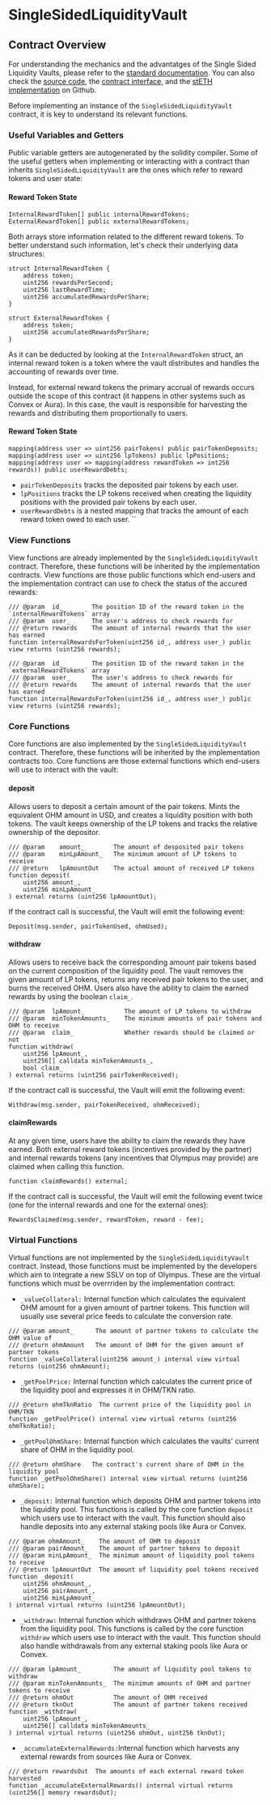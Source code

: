 # SingleSidedLiquidityVault

## Contract Overview
For understanding the mechanics and the advantatges of the Single Sided Liquidity Vaults, please refer to the [standard documentation](../../overview/07_liquidity-amo.md).
You can also check the [source code](github-link), the [contract interface](github-link), and the [stETH implementation](github-link) on Github. 

Before implementing an instance of the `SingleSidedLiquidityVault` contract, it is key to understand its relevant functions.

### Useful Variables and Getters

Public variable getters are autogenerated by the solidity compiler. Some of the useful getters when implementing or interacting with a contract than inherits `SingleSidedLiquidityVault` are the ones which refer to reward tokens and user state:

#### Reward Token State

```
InternalRewardToken[] public internalRewardTokens;
ExternalRewardToken[] public externalRewardTokens;
```
Both arrays store information related to the different reward tokens. To better understand such information, let's check their underlying data structures:
```
struct InternalRewardToken {
    address token;
    uint256 rewardsPerSecond;
    uint256 lastRewardTime;
    uint256 accumulatedRewardsPerShare;
}

struct ExternalRewardToken {
    address token;
    uint256 accumulatedRewardsPerShare;
}
```

As it can be deducted by looking at the `InternalRewardToken` struct, an internal reward token is a token where the vault distributes and handles the accounting of rewards over time. 

Instead, for external reward tokens the primary accrual of rewards occurs outside the scope of this contract (it happens in other systems such as Convex or Aura). In this case, the vault is responsible for harvesting the rewards and distributing them proportionally to users.

#### Reward Token State
```
mapping(address user => uint256 pairTokens) public pairTokenDeposits;
mapping(address user => uint256 lpTokens) public lpPositions;
mapping(address user => mapping(address rewardToken => int256 rewards)) public userRewardDebts;
```
- `pairTokenDeposits` tracks the deposited pair tokens by each user.
- `lpPositions` tracks the LP tokens received when creating the liquidity positions with the provided pair tokens by each user.
- `userRewardDebts` is a nested mapping that tracks the amount of each reward token owed to each user.
``

### View Functions

View functions are already implemented by the `SingleSidedLiquidityVault` contract. Therefore, these functions will be inherited by the implementation contracts.
View functions are those public functions which end-users and the implementation contract can use to check the status of the accured rewards:

```
/// @param  id_        The position ID of the reward token in the `internalRewardTokens` array
/// @param  user_      The user's address to check rewards for
/// @return rewards    The amount of internal rewards that the user has earned
function internalRewardsForToken(uint256 id_, address user_) public view returns (uint256 rewards);

/// @param  id_        The position ID of the reward token in the `externalRewardTokens` array
/// @param  user_      The user's address to check rewards for
/// @return rewards    The amount of internal rewards that the user has earned
function internalRewardsForToken(uint256 id_, address user_) public view returns (uint256 rewards);
```

### Core Functions

Core functions are also implemented by the `SingleSidedLiquidityVault` contract. Therefore, these functions will be inherited by the implementation contracts too.
Core functions are those external functions which end-users will use to interact with the vault:

#### deposit
Allows users to deposit a certain amount of the pair tokens. Mints the equivalent OHM amount in USD, and creates a liquidity position with both tokens. The vault keeps ownership of the LP tokens and tracks the relative ownership of the depositor.
```
/// @param    amount_        The amount of desposited pair tokens
/// @param    minLpAmount_   The minimum amount of LP tokens to receive
/// @return   lpAmountOut    The actual amount of received LP tokens
function deposit(
    uint256 amount_,
    uint256 minLpAmount_
) external returns (uint256 lpAmountOut);
```    

If the contract call is successful, the Vault will emit the following event:
```
Deposit(msg.sender, pairTokenUsed, ohmUsed);
```

#### withdraw
Allows users to receive back the corresponding amount pair tokens based on the current composition of the liquidity pool. The vault removes the given amount of LP tokens, returns any received pair tokens to the user, and burns the received OHM.
Users also have the ability to claim the earned rewards by using the boolean `claim_`.
```
/// @param  lpAmount_           The amount of LP tokens to withdraw
/// @param  minTokenAmounts_    The minimum amounts of pair tokens and OHM to receive
/// @param  claim_              Whether rewards should be claimed or not
function withdraw(
    uint256 lpAmount_,
    uint256[] calldata minTokenAmounts_,
    bool claim_
) external returns (uint256 pairTokenReceived);
```

If the contract call is successful, the Vault will emit the following event:
```
Withdraw(msg.sender, pairTokenReceived, ohmReceived);
```

#### claimRewards
At any given time, users have the ability to claim the rewards they have earned. Both external reward tokens (incentives provided by the partner) and internal rewards tokens (any incentives that Olympus may provide) are claimed when calling this function.
```
function claimRewards() external;
```
If the contract call is successful, the Vault will emit the following event twice (one for the internal rewards and one for the external ones):
```
RewardsClaimed(msg.sender, rewardToken, reward - fee);
```

### Virtual Functions

Virtual functions are not implemented by the `SingleSidedLiquidityVault` contract. Instead, those functions must be implemented by the developers which aim to integrate a new SSLV on top of Olympus.
These are the virtual functions which must be overrriden by the implementation contract:

- `_valueCollateral:` Internal function which calculates the equivalent OHM amount for a given amount of partner tokens. This function will usually use several price feeds to calculate the conversion rate.
```            
/// @param amount_      The amount of partner tokens to calculate the OHM value of
/// @return ohmAmount   The amount of OHM for the given amount of partner tokens
function _valueCollateral(uint256 amount_) internal view virtual returns (uint256 ohmAmount);
```

- `_getPoolPrice:` Internal function which calculates the current price of the liquidity pool and expresses it in OHM/TKN ratio.
```
/// @return ohmTknRatio  The current price of the liquidity pool in OHM/TKN
function _getPoolPrice() internal view virtual returns (uint256 ohmTknRatio);
```

- `_getPoolOhmShare:` Internal function which calculates the vaults' current share of OHM in the liquidity pool.
```
/// @return ohmShare   The contract's current share of OHM in the liquidity pool
function _getPoolOhmShare() internal view virtual returns (uint256 ohmShare);
```

- `_deposit:` Internal function which deposits OHM and partner tokens into the liquidity pool. This functions is called by the core function `deposit` which users use to interact with the vault. This function should also handle deposits into any external staking pools like Aura or Convex.
```
/// @param ohmAmount_    The amount of OHM to deposit
/// @param pairAmount_   The amount of partner tokens to deposit
/// @param minLpAmount_  The minimum amount of liquidity pool tokens to receive
/// @return lpAmountOut  The amount of liquidity pool tokens received
function _deposit(
    uint256 ohmAmount_,
    uint256 pairAmount_,
    uint256 minLpAmount_
) internal virtual returns (uint256 lpAmountOut);
```

- `_withdraw:` Internal function which withdraws OHM and partner tokens from the liquidity pool. This functions is called by the core function `withdraw` which users use to interact with the vault. This function should also handle withdrawals from any external staking pools like Aura or Convex.
```
/// @param lpAmount_         The amount of liquidity pool tokens to withdraw
/// @param minTokenAmounts_  The minimum amounts of OHM and partner tokens to receive
/// @return ohmOut           The amount of OHM received
/// @return tknOut           The amount of partner tokens received
function _withdraw(
    uint256 lpAmount_,
    uint256[] calldata minTokenAmounts_
) internal virtual returns (uint256 ohmOut, uint256 tknOut);
```

- `_accumulateExternalRewards:`Internal function which harvests any external rewards from sources like Aura or Convex.
```
/// @return rewardsOut  The amounts of each external reward token harvested
function _accumulateExternalRewards() internal virtual returns (uint256[] memory rewardsOut);
```